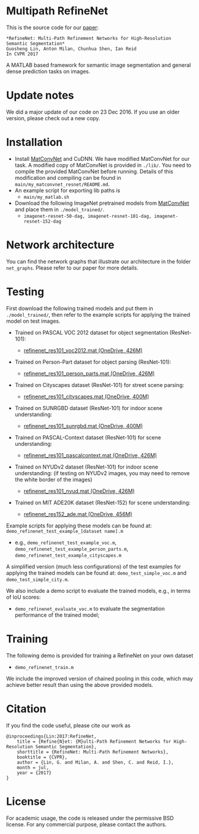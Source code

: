 # Multipath RefineNet
This is the source code for our [paper](https://arxiv.org/abs/1611.06612):

```
*RefineNet: Multi-Path Refinement Networks for High-Resolution Semantic Segmentation*
Guosheng Lin, Anton Milan, Chunhua Shen, Ian Reid
In CVPR 2017
```

A MATLAB based framework for semantic image segmentation and general dense prediction tasks on images.


# Update notes
We did a major update of our code on 23 Dec 2016. If you use an older version, please check out a new copy.


# Installation
* Install [MatConvNet](http://www.vlfeat.org/matconvnet/) and CuDNN. We have modified MatConvNet for our task. A modified copy of MatConvNet is provided in `./lib/`. You need to compile the provided MatConvNet before running. Details of this modification and compiling can be found in `main/my_matconvnet_resnet/README.md`.
* An example script for exporting lib paths is
  * `main/my_matlab.sh` 
* Download the following ImageNet pretrained models from [MatConvNet](http://www.vlfeat.org/matconvnet/pretrained/) and place them in `./model_trained/`.
  * `imagenet-resnet-50-dag, imagenet-resnet-101-dag, imagenet-resnet-152-dag` 

# Network architecture
You can find the network graphs that illustrate our architecture in the folder `net_graphs`. Please refer to our paper for more details.


# Testing

<!-- For now, only the model for the PASCAL VOC (ResNet-101) dataset is provided. More trained models will be available soon.  -->
First download the following trained models and put them in `./model_trained/`, then refer to the example scripts for applying the trained model on test images.

* Trained on PASCAL VOC 2012 dataset for object segmentation (ResNet-101): 
  * [refinenet_res101_voc2012.mat (OneDrive, 426M)](https://1drv.ms/u/s!AmxAc3Al6cbBa42jLruLYscVIiw)
  
* Trained on Person-Part dataset for object parsing (ResNet-101): 
  * [refinenet_res101_person_parts.mat (OneDrive, 426M)](https://1drv.ms/u/s!AmxAc3Al6cbBbZXGYA56ELRjedE)

* Trained on Cityscapes dataset (ResNet-101) for street scene parsing: 
  * [refinenet_res101_cityscapes.mat  (OneDrive, 400M)](https://1drv.ms/u/s!AmxAc3Al6cbBbuYTmQG_dGXAfn4)

* Trained on SUNRGBD dataset (ResNet-101) for indoor scene understanding: 
  * [refinenet_res101_sunrgbd.mat  (OneDrive, 400M)](https://1drv.ms/u/s!AmxAc3Al6cbBcPw22yUv67rEn1Y)

* Trained on PASCAL-Context dataset (ResNet-101) for scene understanding: 
  * [refinenet_res101_pascalcontext.mat  (OneDrive, 426M)](https://1drv.ms/u/s!AmxAc3Al6cbBdiWtNpOaBUM4gu0)

* Trained on NYUDv2 dataset (ResNet-101) for indoor scene understanding: 
  (if testing on NYUDv2 images, you may need to remove the white border of the images)
  * [refinenet_res101_nyud.mat  (OneDrive, 426M)](https://1drv.ms/u/s!AmxAc3Al6cbBeeFAGfTfUngTIdw)

* Trained on MIT ADE20K dataset (ResNet-152) for scene understanding: 
  * [refinenet_res152_ade.mat  (OneDrive, 456M)](https://1drv.ms/u/s!AmxAc3Al6cbBeJVS5UmzUuCZ-cE)


Example scripts for applying these models can be found at: `demo_refinenet_test_example_[dataset name].m`
* e.g., `demo_refinenet_test_example_voc.m`, `demo_refinenet_test_example_person_parts.m`, `demo_refinenet_test_example_cityscapes.m`

A simplified version (much less configurations) of the test examples for applying the trained models can be found at: 
`demo_test_simple_voc.m` and `demo_test_simple_city.m`.

We also include a demo script to evaluate the trained models, e.g., in terms of IoU scores:
* `demo_refinenet_evaluate_voc.m` to evaluate the segmentation performance of the trained model;


# Training
The following demo is provided for training a RefineNet on your own dataset
* `demo_refinenet_train.m`

We include the improved version of chained pooling in this code, which may achieve better result than using the above provided models. 


# Citation
If you find the code useful, please cite our work as

```
@inproceedings{Lin:2017:RefineNet,
	title = {Refine{N}et: {M}ulti-Path Refinement Networks for High-Resolution Semantic Segmentation},
	shorttitle = {RefineNet: Multi-Path Refinement Networks},
	booktitle = {CVPR},
	author = {Lin, G. and Milan, A. and Shen, C. and Reid, I.},
	month = jul,
	year = {2017}
}
```
# License
For academic usage, the code is released under the permissive BSD license. For any commercial purpose, please contact the authors.
